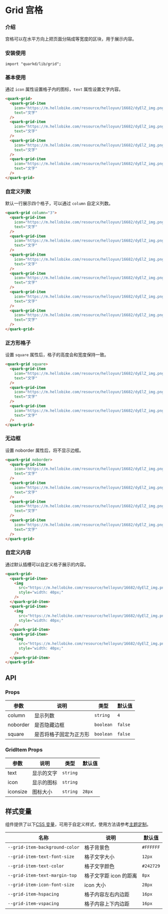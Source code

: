 # Grid 宫格

### 介绍

宫格可以在水平方向上把页面分隔成等宽度的区块，用于展示内容。

### 安装使用

```tsx
import "quarkd/lib/grid";
```

### 基本使用

通过 `icon` 属性设置格子内的图标，`text` 属性设置文字内容。

```html
<quark-grid>
  <quark-grid-item
    icon="https://m.hellobike.com/resource/helloyun/16682/dyElZ_img.png"
    text="文字"
  />
  <quark-grid-item
    icon="https://m.hellobike.com/resource/helloyun/16682/dyElZ_img.png"
    text="文字"
  />
  <quark-grid-item
    icon="https://m.hellobike.com/resource/helloyun/16682/dyElZ_img.png"
    text="文字"
  />
  <quark-grid-item
    icon="https://m.hellobike.com/resource/helloyun/16682/dyElZ_img.png"
    text="文字"
  />
</quark-grid>
```

### 自定义列数

默认一行展示四个格子，可以通过 `column` 自定义列数。

```html
<quark-grid column="3">
  <quark-grid-item
    icon="https://m.hellobike.com/resource/helloyun/16682/dyElZ_img.png"
    text="文字"
  />
  <quark-grid-item
    icon="https://m.hellobike.com/resource/helloyun/16682/dyElZ_img.png"
    text="文字"
  />
  <quark-grid-item
    icon="https://m.hellobike.com/resource/helloyun/16682/dyElZ_img.png"
    text="文字"
  />
  <quark-grid-item
    icon="https://m.hellobike.com/resource/helloyun/16682/dyElZ_img.png"
    text="文字"
  />
  <quark-grid-item
    icon="https://m.hellobike.com/resource/helloyun/16682/dyElZ_img.png"
    text="文字"
  />
  <quark-grid-item
    icon="https://m.hellobike.com/resource/helloyun/16682/dyElZ_img.png"
    text="文字"
  />
</quark-grid>
```

### 正方形格子

设置 `square` 属性后，格子的高度会和宽度保持一致。

```html
<quark-grid square>
  <quark-grid-item
    icon="https://m.hellobike.com/resource/helloyun/16682/dyElZ_img.png"
    text="文字"
  />
  <quark-grid-item
    icon="https://m.hellobike.com/resource/helloyun/16682/dyElZ_img.png"
    text="文字"
  />
  <quark-grid-item
    icon="https://m.hellobike.com/resource/helloyun/16682/dyElZ_img.png"
    text="文字"
  />
</quark-grid>
```

### 无边框

设置 noborder 属性后，将不显示边框。

```html
<quark-grid noborder>
  <quark-grid-item
    icon="https://m.hellobike.com/resource/helloyun/16682/dyElZ_img.png"
    text="文字"
  />
  <quark-grid-item
    icon="https://m.hellobike.com/resource/helloyun/16682/dyElZ_img.png"
    text="文字"
  />
  <quark-grid-item
    icon="https://m.hellobike.com/resource/helloyun/16682/dyElZ_img.png"
    text="文字"
  />
  <quark-grid-item
    icon="https://m.hellobike.com/resource/helloyun/16682/dyElZ_img.png"
    text="文字"
  />
</quark-grid>
```

### 自定义内容

通过默认插槽可以自定义格子展示的内容。

```html
<quark-grid>
  <quark-grid-item>
    <img
      src="https://m.hellobike.com/resource/helloyun/16682/dyElZ_img.png"
      style="width: 40px;"
    />
  </quark-grid-item>
  <quark-grid-item>
    <img
      src="https://m.hellobike.com/resource/helloyun/16682/dyElZ_img.png"
      style="width: 40px;"
    />
  </quark-grid-item>
  <quark-grid-item>
    <img
      src="https://m.hellobike.com/resource/helloyun/16682/dyElZ_img.png"
      style="width: 40px;"
    />
  </quark-grid-item>
</quark-grid>
```

## API

### Props

| 参数     | 说明                   | 类型      | 默认值  |
| -------- | ---------------------- | --------- | ------- |
| column   | 显示列数               | `string`  | `4`     |
| noborder | 是否隐藏边框           | `boolean` | `false` |
| square   | 是否将格子固定为正方形 | `boolean` | `false` |

### GridItem Props

| 参数     | 说明       | 类型     | 默认值 |
| -------- | ---------- | -------- | ------ |
| text     | 显示的文字 | `string` |        |
| icon     | 显示的图标 | `string` |        |
| iconsize | 图标大小   | `string` | `28px` |

## 样式变量

组件提供了以下[CSS 变量](https://developer.mozilla.org/zh-CN/docs/Web/CSS/Using_CSS_custom_properties)，可用于自定义样式，使用方法请参考[主题定制](#/zh-CN/guide/theme)。

| 名称                           | 说明                   | 默认值    |
| ------------------------------ | ---------------------- | --------- |
| `--grid-item-background-color` | 格子背景色             | `#FFFFFF` |
| `--grid-item-text-font-size`   | 格子文字大小           | `12px`    |
| `--grid-item-text-color`       | 格子文字颜色           | `#242729` |
| `--grid-item-text-margin-top`  | 格子文字距 icon 的距离 | `8px`     |
| `--grid-item-icon-font-size`   | icon 大小              | `28px`    |
| `--grid-item-hspacing`         | 格子内容左右内边距     | `16px`    |
| `--grid-item-vspacing`         | 格子内容上下内边距     | `16px`    |
